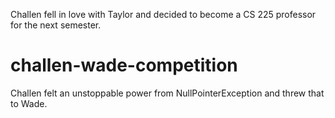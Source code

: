 Challen fell in love with Taylor and decided to become a CS 225 professor for the next semester.

# challen-wade-competition
Challen felt an unstoppable power from NullPointerException and threw that to Wade.  
